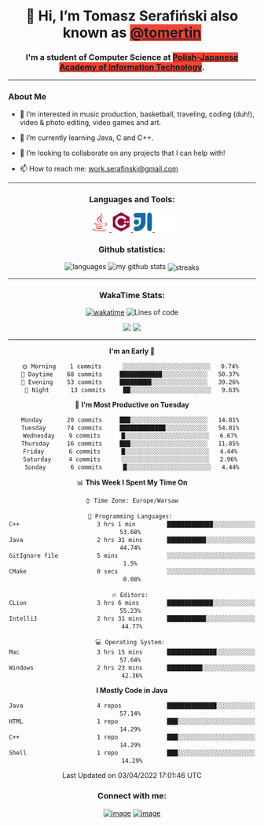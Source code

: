 <h1 align="center">👋 Hi, I’m Tomasz Serafiński also known as <a href="https://y.at/eyes.laughing.bang.headphone" style="background-color: #f44336"> @tomertin</a></h1>
<h3 align="center"> I'm a student of Computer Science at <a href="https://www.pja.edu.pl/en" style="background-color: #f44336">Polish-Japanese Academy of Information Technology</a>.</h3>

---

### About Me
<!-- <img align="right" width=200px height=200px src="https://24.media.tumblr.com/25ec1da1ceb3d8c59ff61abda466e66d/tumblr_ms7532YHD61sfs2qco1_500.gif"/> -->

- 👀 I’m interested in music production, basketball, traveling, coding (duh!), video & photo editing, video games and art.

- 🌱 I’m currently learning Java, C and C++.

- 💞️ I’m looking to collaborate on any projects that I can help with!

- 📫 How to reach me: work.serafinski@gmail.com

---

<h3 align="center">Languages and Tools:</h3>

<p align="center">
  <a href="https://java.com" target="_blank"> 
    <img src="https://raw.githubusercontent.com/devicons/devicon/master/icons/java/java-plain.svg" alt="java" width="40" height="40"/> 
  </a>
    <a href="https://isocpp.org/" target="_blank"> 
    <img src="https://raw.githubusercontent.com/devicons/devicon/master/icons/cplusplus/cplusplus-plain.svg" alt="cplusplus" width="40" height="40"/> 
  </a>
  <a href="https://www.jetbrains.com/idea/" target="_blank"> 
    <img src="https://raw.githubusercontent.com/devicons/devicon/master/icons/intellij/intellij-plain.svg" alt="intellij" width="40" height="40"/> 
  </a>
   <a href="https://github.com/" target="_blank"> 
    <img src="src/GitHub-Mark-Light-120px-plus.png" alt="github" width="40" height="40"/> 
  </a>
</p>



<div align="center">

<h3 align="center">Github statistics: </h3>
  <img height= "150" src="https://github-readme-stats.vercel.app/api?username=Tomertin&theme=dark&show_icons=true" alt="languages" />
  <img height= "150" src="https://github-readme-stats.vercel.app/api/top-langs/?username=Tomertin&layout=compact&theme=dark&l&langs_count=10" alt="my github stats" />
  <img align="center" src="https://github-readme-streak-stats.herokuapp.com/?user=Tomertin&theme=dark" alt="streaks" />
  <!--<img src="https://github.com/tomertin/tomertin/blob/main/images/stat.svg" alt="waka"/> -->
</div>

---

<h3 align="center">WakaTime Stats:</h3>
<div align="center">

[![wakatime](https://wakatime.com/badge/user/c88d1b82-ebdd-4842-ad45-93f471842103.svg)](https://wakatime.com/@c88d1b82-ebdd-4842-ad45-93f471842103)
![Lines of code](https://img.shields.io/badge/From%20Hello%20World%20I%27ve%20Written-190%20Thousand%20lines%20of%20code-blue)
</div>

<div align="center">

<img height= "300" src="https://wakatime.com/share/@tomertin/bf0c909e-ff5b-48dc-b5c8-9db0a2a07701.svg"/>
<img height= "300" src="https://wakatime.com/share/@tomertin/5e9cd917-109e-422c-bcd0-62b469b65408.svg"/>

</div>

---
<div align="center">
<!--START_SECTION:waka-->



**I'm an Early 🐤** 

```text
🌞 Morning    1 commits      ░░░░░░░░░░░░░░░░░░░░░░░░░   0.74% 
🌆 Daytime    68 commits     ████████████░░░░░░░░░░░░░   50.37% 
🌃 Evening    53 commits     █████████░░░░░░░░░░░░░░░░   39.26% 
🌙 Night      13 commits     ██░░░░░░░░░░░░░░░░░░░░░░░   9.63%

```
📅 **I'm Most Productive on Tuesday** 

```text
Monday       20 commits     ███░░░░░░░░░░░░░░░░░░░░░░   14.81% 
Tuesday      74 commits     █████████████░░░░░░░░░░░░   54.81% 
Wednesday    9 commits      █░░░░░░░░░░░░░░░░░░░░░░░░   6.67% 
Thursday     16 commits     ███░░░░░░░░░░░░░░░░░░░░░░   11.85% 
Friday       6 commits      █░░░░░░░░░░░░░░░░░░░░░░░░   4.44% 
Saturday     4 commits      ░░░░░░░░░░░░░░░░░░░░░░░░░   2.96% 
Sunday       6 commits      █░░░░░░░░░░░░░░░░░░░░░░░░   4.44%

```


📊 **This Week I Spent My Time On** 

```text
⌚︎ Time Zone: Europe/Warsaw

💬 Programming Languages: 
C++                      3 hrs 1 min         █████████████░░░░░░░░░░░░   53.68% 
Java                     2 hrs 31 mins       ███████████░░░░░░░░░░░░░░   44.74% 
GitIgnore file           5 mins              ░░░░░░░░░░░░░░░░░░░░░░░░░   1.5% 
CMake                    0 secs              ░░░░░░░░░░░░░░░░░░░░░░░░░   0.08%

🔥 Editors: 
CLion                    3 hrs 6 mins        █████████████░░░░░░░░░░░░   55.23% 
IntelliJ                 2 hrs 31 mins       ███████████░░░░░░░░░░░░░░   44.77%

💻 Operating System: 
Mac                      3 hrs 15 mins       ██████████████░░░░░░░░░░░   57.64% 
Windows                  2 hrs 23 mins       ██████████░░░░░░░░░░░░░░░   42.36%

```

**I Mostly Code in Java** 

```text
Java                     4 repos             ██████████████░░░░░░░░░░░   57.14% 
HTML                     1 repo              ███░░░░░░░░░░░░░░░░░░░░░░   14.29% 
C++                      1 repo              ███░░░░░░░░░░░░░░░░░░░░░░   14.29% 
Shell                    1 repo              ███░░░░░░░░░░░░░░░░░░░░░░   14.29%

```



 Last Updated on 03/04/2022 17:01:46 UTC
<!--END_SECTION:waka-->

</div>

<h3 align="center">Connect with me:</h3>
<div align="center">

[![image](https://img.shields.io/badge/LinkedIn-0077B5?style=for-the-badge&logo=linkedin&logoColor=white)](https://www.linkedin.com/in/tomasz-serafi%C5%84ski/)
[![image](https://img.shields.io/badge/Gmail-D14836?style=for-the-badge&logo=gmail&logoColor=white)](mailto:work.serafinski@gmail.com)

</div>
<!---
tomertin/tomertin is a ✨ special ✨ repository because its `README.md` (this file) appears on your GitHub profile.
You can click the Preview link to take a look at your changes.
--->
